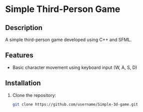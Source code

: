 # Simple Third-Person Game

## Description
A simple third-person game developed using C++ and SFML.

## Features
- Basic character movement using keyboard input (W, A, S, D)

## Installation
1. Clone the repository:
   ```bash
   git clone https://github.com/username/Simple-3d-game.git
